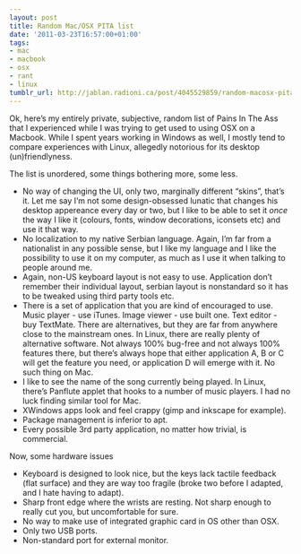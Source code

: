 ```yaml
---
layout: post
title: Random Mac/OSX PITA list
date: '2011-03-23T16:57:00+01:00'
tags:
- mac
- macbook
- osx
- rant
- linux
tumblr_url: http://jablan.radioni.ca/post/4045529859/random-macosx-pita-list
---
```

Ok, here’s my entirely private, subjective, random list of Pains In The Ass that I experienced while I was trying to get used to using OSX on a Macbook. While I spent years working in Windows as well, I mostly tend to compare experiences with Linux, allegedly notorious for its desktop (un)friendlyness.

The list is unordered, some things bothering more, some less.

- No way of changing the UI, only two, marginally different “skins”, that’s it. Let me say I’m not some design-obsessed lunatic that changes his desktop appereance every day or two, but I like to be able to set it _once_ the way I like it (colours, fonts, window decorations, iconsets etc) and use it that way.
- No localization to my native Serbian language. Again, I’m far from a nationalist in any possible sense, but I like my language and I like the possibility to use it on my computer, as much as I use it when talking to people around me.
- Again, non-US keyboard layout is not easy to use. Application don’t remember their individual layout, serbian layout is nonstandard so it has to be tweaked using third party tools etc.
- There is a set of application that you are kind of encouraged to use. Music player - use iTunes. Image viewer - use built one. Text editor - buy TextMate. There are alternatives, but they are far from anywhere close to the mainstream ones. In Linux, there are really plenty of alternative software. Not always 100% bug-free and not always 100% features there, but there’s always hope that either application A, B or C will get the feature you need, or application D will emerge with it. No such thing on Mac.
- I like to see the name of the song currently being played. In Linux, there’s Panflute applet that hooks to a number of music players. I had no luck finding similar tool for Mac.
- XWindows apps look and feel crappy (gimp and inkscape for example).
- Package management is inferior to apt.
- Every possible 3rd party application, no matter how trivial, is commercial.

Now, some hardware issues

- Keyboard is designed to look nice, but the keys lack tactile feedback (flat surface) and they are way too fragile (broke two before I adapted, and I hate having to adapt).
- Sharp front edge where the wrists are resting. Not sharp enough to really cut you, but uncomfortable for sure.
- No way to make use of integrated graphic card in OS other than OSX.
- Only two USB ports.
- Non-standard port for external monitor.
